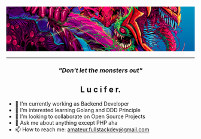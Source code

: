 ![Great Monster](https://github.com/lucifergotmad/lucifergotmad/blob/main/src/img/README.png)

---

<div align="center">
  
### _"Don't let the monsters out"_

## L u c i f e r.

</div>

- 🔭 I’m currently working as Backend Developer
- 🌱 I’m interested learning Golang and DDD Principle
- 👯 I’m looking to collaborate on Open Source Projects
- 💬 Ask me about anything except PHP aha
- 📫 How to reach me: amateur.fullstackdev@gmail.com
